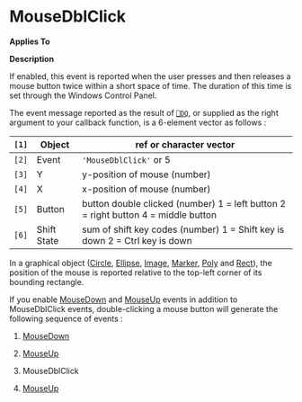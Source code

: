 




<h1 class="heading"><span class="name">MouseDblClick</span></h1>

**Applies To**


**Description**


If enabled, this event is reported when the user presses and then releases a mouse button twice within a short space of time. The duration of this time is set through the Windows Control Panel.


The event message reported as the result of [`⎕DQ`](../../Language/System%20Functions/dq.htm), or supplied as the right argument to your callback function, is a 6-element vector as follows :


| `[1]` | Object | ref or character vector |
| --- | --- | ---  |
| `[2]` | Event | `'MouseDblClick'` or 5 |
| `[3]` | Y | y-position of mouse (number) |
| `[4]` | X | x-position of mouse (number) |
| `[5]` | Button | button double clicked (number) 1 = left button 2 = right button 4 = middle button |
| `[6]` | Shift State | sum of shift key codes (number) 1 = Shift key is down 2 = Ctrl key is down |


In a graphical object ([Circle](./circle.md), [Ellipse](./ellipse.md), [Image](./image.md), [Marker](./marker.md), [Poly](./poly.md) and [Rect](./rect.md)), the position of the mouse is reported relative to the top-left corner of its bounding rectangle.


If you enable [MouseDown](./mousedown.md) and [MouseUp](./mouseup.md) events in addition to MouseDblClick events, double-clicking a mouse button will generate the following sequence of events :

1. [MouseDown](./mousedown.md)

2. [MouseUp](./mouseup.md)

3. MouseDblClick
4. [MouseUp](./mouseup.md)



